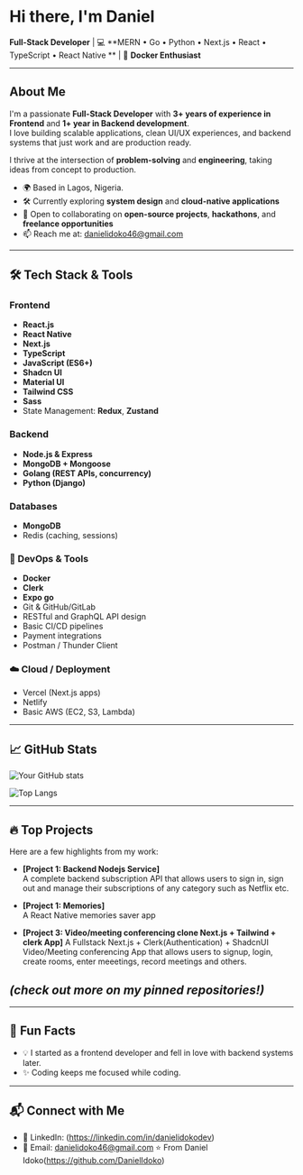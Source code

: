 # Hi there, I'm Daniel

**Full-Stack Developer** | 💻 **MERN • Go • Python • Next.js • React • TypeScript • React Native ** | 🐳 **Docker Enthusiast**  

---

## About Me

I'm a passionate **Full-Stack Developer** with **3+ years of experience in Frontend** and **1+ year in Backend development**.  
I love building scalable applications, clean UI/UX experiences, and backend systems that just work and are production ready.  

I thrive at the intersection of **problem-solving** and **engineering**, taking ideas from concept to production.  

- 🌍 Based in Lagos, Nigeria. 
- 🛠 Currently exploring **system design** and **cloud-native applications**  
- 🤝 Open to collaborating on **open-source projects**, **hackathons**, and **freelance opportunities**  
- 📫 Reach me at: danielidoko46@gmail.com

---

## 🛠 Tech Stack & Tools

### Frontend
- **React.js**
- **React Native**
- **Next.js**
- **TypeScript**
- **JavaScript (ES6+)**
- **Shadcn UI**
- **Material UI**
- **Tailwind CSS**
- **Sass**
- State Management: **Redux**, **Zustand**

### Backend
- **Node.js & Express**
- **MongoDB + Mongoose**
- **Golang (REST APIs, concurrency)**
- **Python (Django)**

### Databases
- **MongoDB**
- Redis (caching, sessions)

### 🐳 DevOps & Tools
- **Docker**
- **Clerk**
- **Expo go**
- Git & GitHub/GitLab
- RESTful and GraphQL API design
- Basic CI/CD pipelines
- Payment integrations
- Postman / Thunder Client

### ☁️ Cloud / Deployment
- Vercel (Next.js apps)
- Netlify
- Basic AWS (EC2, S3, Lambda)

---

## 📈 GitHub Stats

![Your GitHub stats](https://github-readme-stats.vercel.app/api?username=DanielIdoko&show_icons=true&theme=tokyonight)  

![Top Langs](https://github-readme-stats.vercel.app/api/top-langs/?username=DanielIdoko&layout=compact&theme=tokyonight)

---

## 🔥 Top Projects

Here are a few highlights from my work:

- **[Project 1: Backend Nodejs Service]**  
  A complete backend subscription API that allows users to sign in, sign out and manage their subscriptions of any category such as Netflix etc.  

- **[Project 1: Memories]**  
  A React Native memories saver app  

- **[Project 3: Video/meeting conferencing clone Next.js + Tailwind + clerk App]**
  A Fullstack Next.js + Clerk(Authentication) + ShadcnUI Video/Meeting conferencing App that allows users to signup, login, create rooms, enter meeetings, record meetings and others.

*(check out more on my pinned repositories!)*  
---
---

## 🌱 Fun Facts
- 💡 I started as a frontend developer and fell in love with backend systems later.    
- ✨ Coding keeps me focused while coding.  

---

## 📬 Connect with Me
- 💼 LinkedIn: (https://linkedin.com/in/danielidokodev)  
- 📧 Email: danielidoko46@gmail.com
⭐️  From Daniel Idoko(https://github.com/DanielIdoko)
